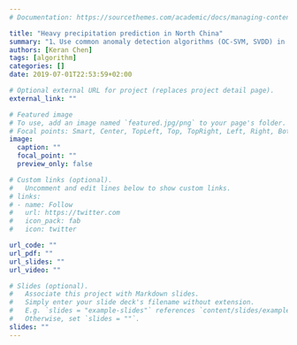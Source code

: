 ```yaml
---
# Documentation: https://sourcethemes.com/academic/docs/managing-content/

title: "Heavy precipitation prediction in North China"
summary: "1、Use common anomaly detection algorithms (OC-SVM, SVDD) in machine learning to predict heavy precipitation.; 2、Use deep learning-based anomaly detection (Deep SVDD) to predict heavy precipitation."
authors: [Keran Chen]
tags: [algorithm]
categories: []
date: 2019-07-01T22:53:59+02:00

# Optional external URL for project (replaces project detail page).
external_link: ""

# Featured image
# To use, add an image named `featured.jpg/png` to your page's folder.
# Focal points: Smart, Center, TopLeft, Top, TopRight, Left, Right, BottomLeft, Bottom, BottomRight.
image:
  caption: ""
  focal_point: ""
  preview_only: false

# Custom links (optional).
#   Uncomment and edit lines below to show custom links.
# links:
# - name: Follow
#   url: https://twitter.com
#   icon_pack: fab
#   icon: twitter

url_code: ""
url_pdf: ""
url_slides: ""
url_video: ""

# Slides (optional).
#   Associate this project with Markdown slides.
#   Simply enter your slide deck's filename without extension.
#   E.g. `slides = "example-slides"` references `content/slides/example-slides.md`.
#   Otherwise, set `slides = ""`.
slides: ""
---
```

